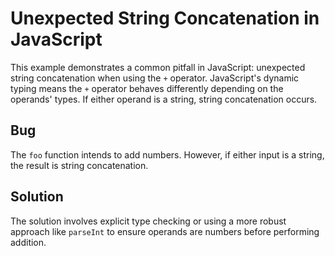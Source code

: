 # Unexpected String Concatenation in JavaScript

This example demonstrates a common pitfall in JavaScript: unexpected string concatenation when using the `+` operator.  JavaScript's dynamic typing means the `+` operator behaves differently depending on the operands' types.  If either operand is a string, string concatenation occurs.

## Bug

The `foo` function intends to add numbers. However, if either input is a string, the result is string concatenation.

## Solution

The solution involves explicit type checking or using a more robust approach like `parseInt` to ensure operands are numbers before performing addition.
